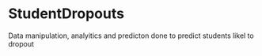 # StudentDropouts
Data manipulation, analyitics and predicton done to predict students likel to dropout
